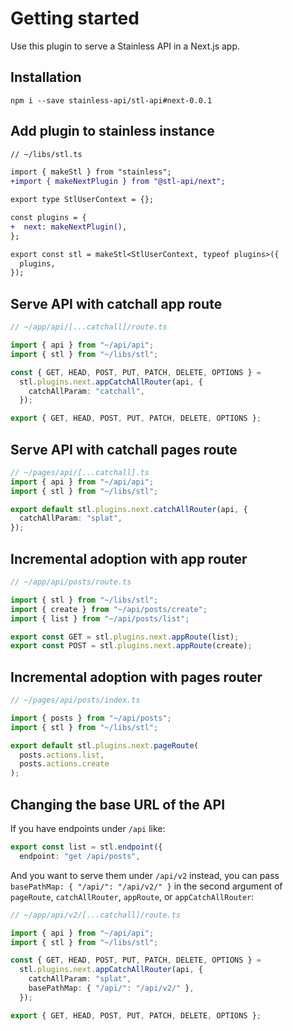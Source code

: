 # Getting started

Use this plugin to serve a Stainless API in a Next.js app.

## Installation

```
npm i --save stainless-api/stl-api#next-0.0.1
```

## Add plugin to stainless instance

```diff
// ~/libs/stl.ts

import { makeStl } from "stainless";
+import { makeNextPlugin } from "@stl-api/next";

export type StlUserContext = {};

const plugins = {
+  next: makeNextPlugin(),
};

export const stl = makeStl<StlUserContext, typeof plugins>({
  plugins,
});
```

## Serve API with catchall app route

```ts
// ~/app/api/[...catchall]/route.ts

import { api } from "~/api/api";
import { stl } from "~/libs/stl";

const { GET, HEAD, POST, PUT, PATCH, DELETE, OPTIONS } =
  stl.plugins.next.appCatchAllRouter(api, {
    catchAllParam: "catchall",
  });

export { GET, HEAD, POST, PUT, PATCH, DELETE, OPTIONS };
```

## Serve API with catchall pages route

```ts
// ~/pages/api/[...catchall].ts
import { api } from "~/api/api";
import { stl } from "~/libs/stl";

export default stl.plugins.next.catchAllRouter(api, {
  catchAllParam: "splat",
});
```

## Incremental adoption with app router

```ts
// ~/app/api/posts/route.ts

import { stl } from "~/libs/stl";
import { create } from "~/api/posts/create";
import { list } from "~/api/posts/list";

export const GET = stl.plugins.next.appRoute(list);
export const POST = stl.plugins.next.appRoute(create);
```

## Incremental adoption with pages router

```ts
// ~/pages/api/posts/index.ts

import { posts } from "~/api/posts";
import { stl } from "~/libs/stl";

export default stl.plugins.next.pageRoute(
  posts.actions.list,
  posts.actions.create
);
```

## Changing the base URL of the API

If you have endpoints under `/api` like:

```ts
export const list = stl.endpoint({
  endpoint: "get /api/posts",
```

And you want to serve them under `/api/v2` instead, you can
pass `basePathMap: { "/api/": "/api/v2/" }` in the second argument
of `pageRoute`, `catchAllRouter`, `appRoute`, or `appCatchAllRouter`:

```ts
// ~/app/api/v2/[...catchall]/route.ts

import { api } from "~/api/api";
import { stl } from "~/libs/stl";

const { GET, HEAD, POST, PUT, PATCH, DELETE, OPTIONS } =
  stl.plugins.next.appCatchAllRouter(api, {
    catchAllParam: "splat",
    basePathMap: { "/api/": "/api/v2/" },
  });

export { GET, HEAD, POST, PUT, PATCH, DELETE, OPTIONS };
```
